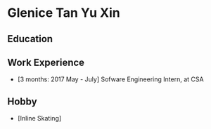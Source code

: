 # Glenice Tan Yu Xin

## Education

## Work Experience

* [3 months: 2017 May - July] Sofware Engineering Intern, at CSA

## Hobby
* [Inline Skating]